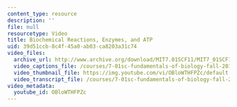 ```yaml
---
content_type: resource
description: ''
file: null
resourcetype: Video
title: Biochemical Reactions, Enzymes, and ATP
uid: 39d51ccb-8c4f-45a0-ab03-ca8203a31c74
video_files:
  archive_url: http://www.archive.org/download/MIT7.01SCF11/MIT7_01SCF11_track15_300k.mp4
  video_captions_file: /courses/7-01sc-fundamentals-of-biology-fall-2011/b1a23d91af615e28a2bbe48cdb424ddb_OBloWTHFPZc.vtt
  video_thumbnail_file: https://img.youtube.com/vi/OBloWTHFPZc/default.jpg
  video_transcript_file: /courses/7-01sc-fundamentals-of-biology-fall-2011/5324a5f58707a3135a00c8f709600f9b_OBloWTHFPZc.pdf
video_metadata:
  youtube_id: OBloWTHFPZc
---
```

